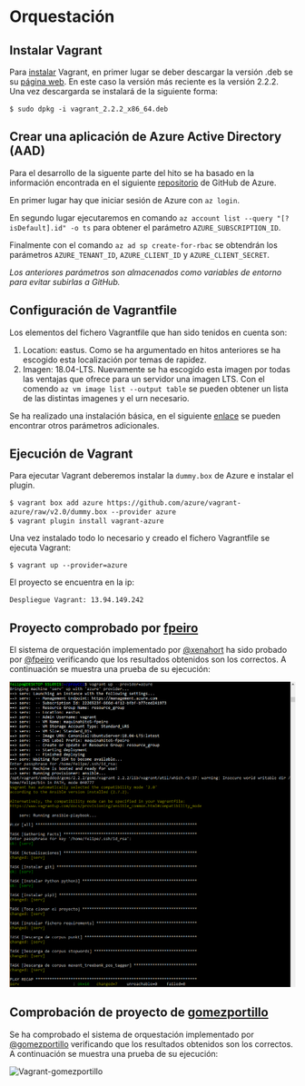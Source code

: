 # Orquestación

## Instalar Vagrant

Para [instalar](https://www.comoinstalarlinux.com/como-instalar-vagrant-en-ubuntu-16-04-y-linux-mint-18/) Vagrant, en primer lugar se deber descargar la versión .deb se su [página web](https://www.vagrantup.com/downloads.html). En este caso la versión más reciente es la versión 2.2.2. Una vez descargarda se instalará de la siguiente forma:

```
$ sudo dpkg -i vagrant_2.2.2_x86_64.deb
```

## Crear una aplicación de Azure Active Directory (AAD)

Para el desarrollo de la siguente parte del hito se ha basado en la información encontrada en el siguiente [repositorio](https://github.com/Azure/vagrant-azure) de GitHub de Azure.

En primer lugar hay que iniciar sesión de Azure con `az login`.

En segundo lugar ejecutaremos en comando `az account list --query "[?isDefault].id" -o ts` para obtener el parámetro `AZURE_SUBSCRIPTION_ID`.

Finalmente con el comando `az ad sp create-for-rbac` se obtendrán los parámetros `AZURE_TENANT_ID`, `AZURE_CLIENT_ID` y `AZURE_CLIENT_SECRET`.

*Los anteriores parámetros son almacenados como variables de entorno para evitar subirlas a GitHub.*

## Configuración de Vagrantfile

Los elementos del fichero Vagrantfile que han sido tenidos en cuenta son:
1. Location: eastus. Como se ha argumentado en hitos anteriores se ha escogido esta localización por temas de rapidez.
2. Imagen: 18.04-LTS. Nuevamente se ha escogido esta imagen por todas las ventajas que ofrece para un servidor una imagen LTS. Con el comendo `az vm image list --output table` se pueden obtener un lista de las distintas imagenes y el urn necesario.

Se ha realizado una instalación básica, en el siguiente [enlace](https://github.com/Azure/vagrant-azure) se pueden encontrar otros parámetros adicionales.

## Ejecución de Vagrant

Para ejecutar Vagrant deberemos instalar la `dummy.box` de Azure e instalar el plugin.

```
$ vagrant box add azure https://github.com/azure/vagrant-azure/raw/v2.0/dummy.box --provider azure
$ vagrant plugin install vagrant-azure
```

Una vez instalado todo lo necesario y creado el fichero Vagrantfile se ejecuta Vagrant:
```
$ vagrant up --provider=azure
```

El proyecto se encuentra en la ip:

```
Despliegue Vagrant: 13.94.149.242
```

## Proyecto comprobado por [fpeiro](https://github.com/fpeiro)

El sistema de orquestación implementado por [@xenahort](https://github.com/xenahort) ha sido probado por [@fpeiro](https://github.com/fpeiro) verificando que los resultados obtenidos son los correctos. A continuación se muestra una prueba de su ejecución:

![Vagrant-fpeiro](https://github.com/fpeiro/proyectoCloudComputing/blob/master/img/vagrant-fpeiro.png)

## Comprobación de proyecto de [gomezportillo](https://github.com/gomezportillo)

Se ha comprobado el sistema de orquestación implementado por [@gomezportillo](https://github.com/gomezportillo) verificando que los resultados obtenidos son los correctos. A continuación se muestra una prueba de su ejecución:

![Vagrant-gomezportillo](https://github.com/xenahort/proyectoCloudComputing/blob/master/img/vagrant-gomezportillo.png)
